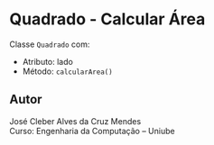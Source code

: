 # Quadrado - Calcular Área

Classe `Quadrado` com:

- Atributo: lado
- Método: `calcularArea()`

## Autor
José Cleber Alves da Cruz Mendes  
Curso: Engenharia da Computação – Uniube
